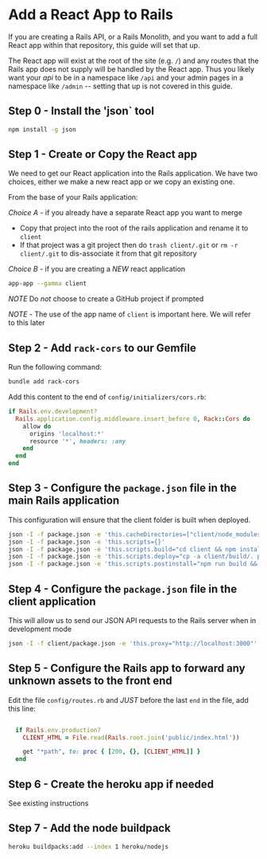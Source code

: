 # Add a React App to Rails

If you are creating a Rails API, or a Rails Monolith, and you want to add a full React app within that repository, this guide will set that up.

The React app will exist at the root of the site (e.g. `/`) and any routes that the Rails app does not supply will be handled by the React app. Thus you likely want your _api_ to be in a namespace like `/api` and your admin pages in a namespace like `/admin` -- setting that up is not covered in this guide.

## Step 0 - Install the 'json` tool

```sh
npm install -g json
```

## Step 1 - Create or Copy the React app

We need to get our React application into the Rails application. We have two choices, either we make a new react app or we copy an existing one.

From the base of your Rails application:

*Choice A* - if you already have a separate React app you want to merge

- Copy that project into the root of the rails application and rename it to `client`
- If that project was a git project then do `trash client/.git` or `rm -r client/.git` to dis-associate it from that git repository

*Choice B* - if you are creating a *NEW* react application

```sh
app-app --gamma client
```

_NOTE_ Do _not_ choose to create a GitHub project if prompted

_NOTE_ - The use of the app name of `client` is important here. We will refer to this later

## Step 2 - Add `rack-cors` to our Gemfile

Run the following command:

```sh
bundle add rack-cors
```

Add this content to the end of `config/initializers/cors.rb`:

```ruby
if Rails.env.development?
  Rails.application.config.middleware.insert_before 0, Rack::Cors do
    allow do
      origins 'localhost:*'
      resource '*', headers: :any
    end
  end
end
```

## Step 3 - Configure the `package.json` file in the main Rails application

This configuration will ensure that the client folder is built when deployed.

```sh
json -I -f package.json -e 'this.cacheDirectories=["client/node_modules"]'
json -I -f package.json -e 'this.scripts={}'
json -I -f package.json -e 'this.scripts.build="cd client && npm install && npm run build && cd .."'
json -I -f package.json -e 'this.scripts.deploy="cp -a client/build/. public/"'
json -I -f package.json -e 'this.scripts.postinstall="npm run build && npm run deploy"'
```

## Step 4 - Configure the `package.json` file in the client application

This will allow us to send our JSON API requests to the Rails server when in development mode

```sh
json -I -f client/package.json -e 'this.proxy="http://localhost:3000"'
```

## Step 5 - Configure the Rails app to forward any unknown assets to the front end

Edit the file `config/routes.rb` and _JUST_ before the last `end` in the file, add this line:

```ruby

  if Rails.env.production?
    CLIENT_HTML = File.read(Rails.root.join('public/index.html'))

    get "*path", to: proc { [200, {}, [CLIENT_HTML]] }
  end
```

## Step 6 - Create the heroku app if needed

See existing instructions

## Step 7 - Add the node buildpack

```sh
heroku buildpacks:add --index 1 heroku/nodejs
```

